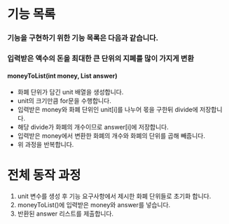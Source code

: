 
# 기능 목록
### 기능을 구현하기 위한 기능 목록은 다음과 같습니다.

### 입력받은 액수의 돈을 최대한 큰 단위의 지폐를 많이 가지게 변환
#### moneyToList(int money, List<Integer> answer)
- 화폐 단위가 담긴 unit 배열을 생성합니다.
- unit의 크기만큼 for문을 수행합니다.
- 입력받은 money와 화폐 단위인 unit[i]를 나누어 몫을 구한뒤 divide에 저장합니다.
- 해당 divide가 화폐의 개수이므로 answer[i]에 저장합니다.
- 입력받은 money에서 변환한 화폐의 개수와 화폐의 단위를 곱해 빼줍니다.
- 위 과정을 반복합니다.


# 전체 동작 과정
1. unit 변수를 생성 후 기능 요구사항에서 제시한 화폐 단위들로 초기화 합니다.
2. moneyToList()에 입력받은 money와 answer를 넣습니다.
3. 반환된 answer 리스트를 제출합니다.